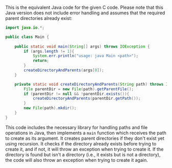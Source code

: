 This is the equivalent Java code for the given C code. Please note that this Java version does not include error handling and assumes that the required parent directories already exist:

```java
import java.io.*;

public class Main {
    
    public static void main(String[] args) throws IOException {
        if (args.length != 1){
            System.err.println("usage: java Main <path>");
            return;
        }
        createDirectoryAndParents(args[0]);
    }

    private static void createDirectoryAndParents(String path) throws IOException {
        File parentDir = new File(path).getParentFile();
        if (parentDir != null && !parentDir.exists()){
            createDirectoryAndParents(parentDir.getPath());
        }
        new File(path).mkdir();
    }
}
```
This code includes the necessary library for handling paths and file operations in Java, then implements a `main` function which receives the path to create as its argument. It creates parent directories if they don't exist yet using recursion. It checks if the directory already exists before trying to create it, and if not, it will throw an exception when trying to create it. If the directory is found but isn't a directory (i.e., it exists but is not a directory), the code will also throw an exception when trying to create it again.
